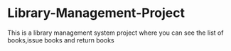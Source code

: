 # Library-Management-Project
This is a library management system project where you can see the list of books,issue books and return books
